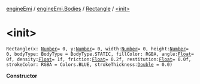 [engineEmi](../../index.md) / [engineEmi.Bodies](../index.md) / [Rectangle](index.md) / [&lt;init&gt;](./-init-.md)

# &lt;init&gt;

`Rectangle(x: `[`Number`](https://kotlinlang.org/api/latest/jvm/stdlib/kotlin/-number/index.html)` = 0, y: `[`Number`](https://kotlinlang.org/api/latest/jvm/stdlib/kotlin/-number/index.html)` = 0, width: `[`Number`](https://kotlinlang.org/api/latest/jvm/stdlib/kotlin/-number/index.html)` = 0, height: `[`Number`](https://kotlinlang.org/api/latest/jvm/stdlib/kotlin/-number/index.html)` = 0, bodyType: BodyType = BodyType.STATIC, fillColor: RGBA, angle: `[`Float`](https://kotlinlang.org/api/latest/jvm/stdlib/kotlin/-float/index.html)` = 0f, density: `[`Float`](https://kotlinlang.org/api/latest/jvm/stdlib/kotlin/-float/index.html)` = 1f, friction: `[`Float`](https://kotlinlang.org/api/latest/jvm/stdlib/kotlin/-float/index.html)` = 0.2f, restitution: `[`Float`](https://kotlinlang.org/api/latest/jvm/stdlib/kotlin/-float/index.html)` = 0.0f, strokeColor: RGBA = Colors.BLUE, strokeThickness: `[`Double`](https://kotlinlang.org/api/latest/jvm/stdlib/kotlin/-double/index.html)` = 0.0)`

**Constructor**

